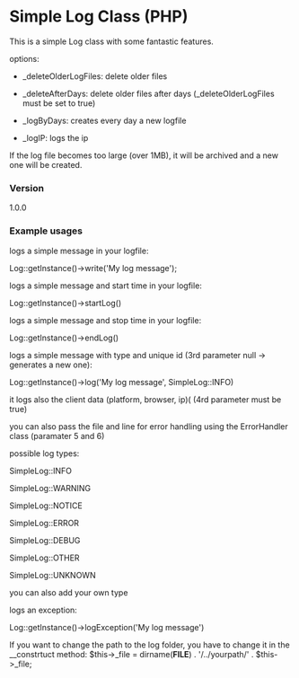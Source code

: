 # Simple Log Class (PHP)

This is a simple Log class with some fantastic features.

options:

- _deleteOlderLogFiles: delete older files

- _deleteAfterDays: delete older files after days (_deleteOlderLogFiles must be set to true)

- _logByDays: creates every day a new logfile

- _logIP: logs the ip

If the log file becomes too large (over 1MB), it will be archived and a new one will be created.

### Version
1.0.0


### Example usages

logs a simple message in your logfile:

Log::getInstance()->write('My log message');

logs a simple message and start time in your logfile:

Log::getInstance()->startLog()

logs a simple message and stop time in your logfile:

Log::getInstance()->endLog()


logs a simple message with type and unique id (3rd parameter null -> generates a new one):

Log::getInstance()->log('My log message', SimpleLog::INFO)

it logs also the client data (platform, browser, ip)( (4rd parameter must be true)

you can also pass the file and line for error handling using the ErrorHandler class (paramater 5 and 6)


possible log types:

SimpleLog::INFO

SimpleLog::WARNING

SimpleLog::NOTICE

SimpleLog::ERROR

SimpleLog::DEBUG

SimpleLog::OTHER

SimpleLog::UNKNOWN

you can also add your own type


logs an exception:

Log::getInstance()->logException('My log message')

If you want to change the path to the log folder,
you have to change it in the __constrtuct method: $this->_file = dirname(__FILE__) . '/../yourpath/' . $this->_file;